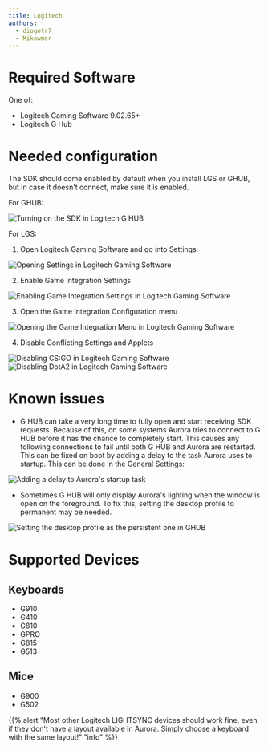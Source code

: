 ```yaml
---
title: Logitech
authors:
  - diogotr7
  - Mikowmer
---
```


# Required Software

One of:

* Logitech Gaming Software 9.02.65+
* Logitech G Hub

# Needed configuration

The SDK should come enabled by default when you install LGS or GHUB, but in case it doesn't connect, make sure it is enabled.

For GHUB:

![Turning on the SDK in Logitech G HUB](/img/docs/ghub-enable-sdk.png)

For LGS:

1. Open Logitech Gaming Software and go into Settings

![Opening Settings in Logitech Gaming Software](/img/docs/lgs-enable-sdk-1.png)

2. Enable Game Integration Settings

![Enabling Game Integration Settings in Logitech Gaming Software](/img/docs/lgs-enable-sdk-2.png)

3. Open the Game Integration Configuration menu

![Opening the Game Integration Menu in Logitech Gaming Software](/img/docs/lgs-enable-sdk-3.png)

4. Disable Conflicting Settings and Applets

![Disabling CS:GO in Logitech Gaming Software](/img/docs/lgs-enable-sdk-4.png)
![Disabling DotA2 in Logitech Gaming Software](/img/docs/lgs-enable-sdk-5.png)

# Known issues

* G HUB can take a very long time to fully open and start receiving SDK requests. Because of this, on some systems Aurora tries to connect to G HUB before it has the chance to completely start. This causes any following connections to fail until both G HUB and Aurora are restarted. This can be fixed on boot by adding a delay to the task Aurora uses to startup. This can be done in the General Settings:

![Adding a delay to Aurora's startup task](/img/docs/aurora-startup-delay.png)

* Sometimes G HUB will only display Aurora's lighting when the window is open on the foreground. To fix this, setting the desktop profile to permanent may be needed.

![Setting the desktop profile as the persistent one in GHUB](/img/docs/ghub-persistent.png)

# Supported Devices

## Keyboards

* G910
* G410
* G810
* GPRO
* G815
* G513

## Mice

* G900
* G502

{{% alert "Most other Logitech LIGHTSYNC devices should work fine, even if they don't have a layout available in Aurora. Simply choose a keyboard with the same layout!" "info" %}}
